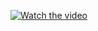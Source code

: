 [![Watch the video](https://github.com/younes778/TLDR/blob/main/screenshots/04.png)](https://github.com/younes778/TLDR/blob/main/screenshots/Screen_recording.mp4)

